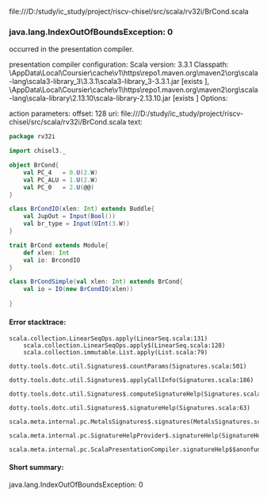file:///D:/study/ic_study/project/riscv-chisel/src/scala/rv32i/BrCond.scala
### java.lang.IndexOutOfBoundsException: 0

occurred in the presentation compiler.

presentation compiler configuration:
Scala version: 3.3.1
Classpath:
<HOME>\AppData\Local\Coursier\cache\v1\https\repo1.maven.org\maven2\org\scala-lang\scala3-library_3\3.3.1\scala3-library_3-3.3.1.jar [exists ], <HOME>\AppData\Local\Coursier\cache\v1\https\repo1.maven.org\maven2\org\scala-lang\scala-library\2.13.10\scala-library-2.13.10.jar [exists ]
Options:



action parameters:
offset: 128
uri: file:///D:/study/ic_study/project/riscv-chisel/src/scala/rv32i/BrCond.scala
text:
```scala
package rv32i

import chisel3._

object BrCond{
    val PC_4   = 0.U(2.W)
    val PC_ALU = 1.U(2.W)
    val PC_0   = 2.U(@@)
}

class BrCondIO(xlen: Int) extends Buddle{
    val JupOut = Input(Bool())
    val br_type = Input(UInt(3.W))
}

trait BrCond extends Module{
    def xlen: Int 
    val io: BrcondIO
}

class BrCondSimple(val xlen: Int) extends BrCond{
    val io = IO(new BrCondIO(xlen))
    
}
```



#### Error stacktrace:

```
scala.collection.LinearSeqOps.apply(LinearSeq.scala:131)
	scala.collection.LinearSeqOps.apply$(LinearSeq.scala:128)
	scala.collection.immutable.List.apply(List.scala:79)
	dotty.tools.dotc.util.Signatures$.countParams(Signatures.scala:501)
	dotty.tools.dotc.util.Signatures$.applyCallInfo(Signatures.scala:186)
	dotty.tools.dotc.util.Signatures$.computeSignatureHelp(Signatures.scala:94)
	dotty.tools.dotc.util.Signatures$.signatureHelp(Signatures.scala:63)
	scala.meta.internal.pc.MetalsSignatures$.signatures(MetalsSignatures.scala:17)
	scala.meta.internal.pc.SignatureHelpProvider$.signatureHelp(SignatureHelpProvider.scala:51)
	scala.meta.internal.pc.ScalaPresentationCompiler.signatureHelp$$anonfun$1(ScalaPresentationCompiler.scala:398)
```
#### Short summary: 

java.lang.IndexOutOfBoundsException: 0
